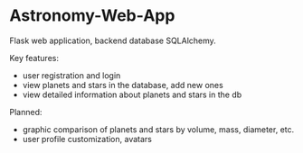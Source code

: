 # Astronomy-Web-App
Flask web application, backend database SQLAlchemy.

Key features:
- user registration and login
- view planets and stars in the database, add new ones
- view detailed information about planets and stars in the db

Planned:
- graphic comparison of planets and stars by volume, mass, diameter, etc.
- user profile customization, avatars
